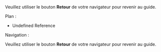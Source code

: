 
Veuillez utiliser le bouton **Retour** de votre navigateur pour revenir au
guide.


Plan :

  * Undefined Reference

Navigation :

Veuillez utiliser le bouton **Retour** de votre navigateur pour revenir au
guide.

